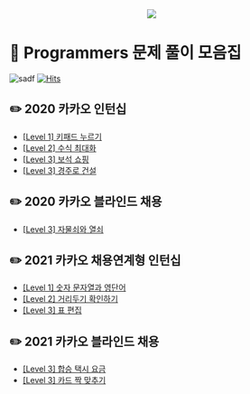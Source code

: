 
<div align=center> <img src="https://user-images.githubusercontent.com/83625797/151346948-9ea5f166-9f6b-4309-99a9-e27d56960da0.png"> </div>

# :book: Programmers 문제 풀이 모음집
![sadf](https://img.shields.io/github/languages/top/blucky8649/Programmers)
[![Hits](https://hits.seeyoufarm.com/api/count/incr/badge.svg?url=https://github.com/blucky8649/Programmers&count_bg=%23FF6565&title_bg=%23555555&icon=&icon_color=%23000000&title=hits&edge_flat=false)](https://hits.seeyoufarm.com)
## :pencil2: 2020 카카오 인턴십
* [[Level 1] 키패드 누르기](https://github.com/blucky8649/Programmers/tree/master/src/main/kotlin/Kakao_Internship_2020/%ED%82%A4%ED%8C%A8%EB%93%9C_%EB%88%84%EB%A5%B4%EA%B8%B0)
* [[Level 2] 수식 최대화](https://github.com/blucky8649/Programmers/tree/master/src/main/kotlin/Kakao_Internship_2020/%EC%88%98%EC%8B%9D%EC%B5%9C%EB%8C%80%ED%99%94)
* [[Level 3] 보석 쇼핑](https://github.com/blucky8649/Programmers/tree/master/src/main/kotlin/Kakao_Internship_2020/%EB%B3%B4%EC%84%9D_%EC%87%BC%ED%95%91)
* [[Level 3] 경주로 건설](https://github.com/blucky8649/Programmers/tree/master/src/main/kotlin/Kakao_Internship_2020)
## ✏️ 2020 카카오 블라인드 채용
* [[Level 3] 자물쇠와 열쇠](https://github.com/blucky8649/Programmers/tree/master/src/main/kotlin/Kakao_Blind_Recruitment_2020/%EC%9E%90%EB%AC%BC%EC%87%A0%EC%99%80_%EC%97%B4%EC%87%A0)
## :pencil2: 2021 카카오 채용연계형 인턴십
* [[Level 1] 숫자 문자열과 영단어](https://github.com/blucky8649/Programmers/tree/master/src/main/kotlin/Kakao_Internship_2021/%EC%88%AB%EC%9E%90_%EB%AC%B8%EC%9E%90%EC%97%B4%EA%B3%BC_%EC%98%81%EB%8B%A8%EC%96%B4)
* [[Level 2] 거리두기 확인하기](https://github.com/blucky8649/Programmers/tree/master/src/main/kotlin/Kakao_Internship_2021/%EA%B1%B0%EB%A6%AC%EB%91%90%EA%B8%B0_%ED%99%95%EC%9D%B8%ED%95%98%EA%B8%B0)
* [[Level 3] 표 편집](https://github.com/blucky8649/Programmers/blob/master/src/main/kotlin/Kakao_Internship_2021/%ED%91%9C_%ED%8E%B8%EC%A7%91)

## :pencil2: 2021 카카오 블라인드 채용
* [[Level 3] 합승 택시 요금](https://github.com/blucky8649/Programmers/tree/master/src/main/kotlin/Kakao_Blind_Recruitment_2021/%ED%95%A9%EC%8A%B9_%ED%83%9D%EC%8B%9C_%EC%9A%94%EA%B8%88)
* [[Level 3] 카드 짝 맞추기](https://github.com/blucky8649/Programmers/tree/master/src/main/kotlin/Kakao_Blind_Recruitment_2021/%EC%B9%B4%EB%93%9C_%EC%A7%9D_%EB%A7%9E%EC%B6%94%EA%B8%B0)
